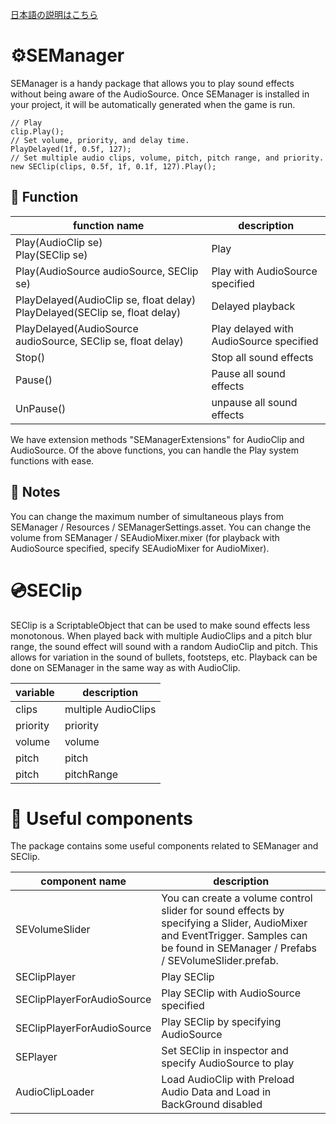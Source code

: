 [日本語の説明はこちら](https://qiita.com/Yamara/private/4caf72e20daea180197d)

# ⚙️SEManager
SEManager is a handy package that allows you to play sound effects without being aware of the AudioSource.
Once SEManager is installed in your project, it will be automatically generated when the game is run.

``` Sample code.cs
// Play
clip.Play();
// Set volume, priority, and delay time.
PlayDelayed(1f, 0.5f, 127);
// Set multiple audio clips, volume, pitch, pitch range, and priority.
new SEClip(clips, 0.5f, 1f, 0.1f, 127).Play();
````

## 🧮 Function

|function name|description|
|-|-|
|Play(AudioClip se)<br>Play(SEClip se)|Play|
|Play(AudioSource audioSource, SEClip se)|Play with AudioSource specified|
|PlayDelayed(AudioClip se, float delay)<br>PlayDelayed(SEClip se, float delay)|Delayed playback|
|PlayDelayed(AudioSource audioSource, SEClip se, float delay)|Play delayed with AudioSource specified|
|Stop()|Stop all sound effects|
|Pause()|Pause all sound effects|
|UnPause()|unpause all sound effects|

We have extension methods "SEManagerExtensions" for AudioClip and AudioSource. Of the above functions, you can handle the Play system functions with ease.

## 📝 Notes

You can change the maximum number of simultaneous plays from SEManager / Resources / SEManagerSettings.asset.
You can change the volume from SEManager / SEAudioMixer.mixer (for playback with AudioSource specified, specify SEAudioMixer for AudioMixer).
# 💿SEClip
SEClip is a ScriptableObject that can be used to make sound effects less monotonous. When played back with multiple AudioClips and a pitch blur range, the sound effect will sound with a random AudioClip and pitch. This allows for variation in the sound of bullets, footsteps, etc. Playback can be done on SEManager in the same way as with AudioClip.

|variable|description|
|-|-|
|clips|multiple AudioClips|
|priority|priority|
|volume|volume|
|pitch|pitch|pitchRange
|pitch|pitchRange|pitch blur range|

# 🧰 Useful components
The package contains some useful components related to SEManager and SEClip.

|component name|description|
|-|-|
|SEVolumeSlider|You can create a volume control slider for sound effects by specifying a Slider, AudioMixer and EventTrigger. Samples can be found in SEManager / Prefabs / SEVolumeSlider.prefab. |SEClipPlayer
|SEClipPlayer|Play SEClip|
|SEClipPlayerForAudioSource|Play SEClip with AudioSource specified|
|SEClipPlayerForAudioSource|Play SEClip by specifying AudioSource| |SEPlayer|Play SEClip by setting it in the inspector| |SEPlayerForAudioSource|Play SEClip by specifying AudioSource
|SEPlayer|Set SEClip in inspector and specify AudioSource to play| |SEPlayerForAudioSource|Set SEClip in inspector and specify AudioSource to play
| AudioClipLoader | Load AudioClip with Preload Audio Data and Load in BackGround disabled |
